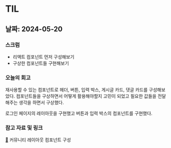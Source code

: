 # TIL
## 날짜: 2024-05-20

### 스크럼
* 리액트 컴포넌트 먼저 구성해보기
* 구상한 컴포넌트들 구현해보기

### 오늘의 회고 
재사용할 수 있는 컴포넌트로 헤더, 버튼, 입력 박스, 게시글 카드, 댓글 카드를 구성해보았다. 컴포넌트들을 구상하면서 어떻게 활용해야할지 고민이 되었고 필요한 값들을 전달해주는 생각을 하면서 구상했다.

로그인 페이지의 레이아웃을 구현했고 버튼과 입력 박스의 컴포넌트를 구현했다.

### 참고 자료 및 링크
 [🔗](https://www.notion.so/b0952c17f62a4aceb64a82fa33563dbd) 커뮤니티 레이아웃 컴포넌트 구성
